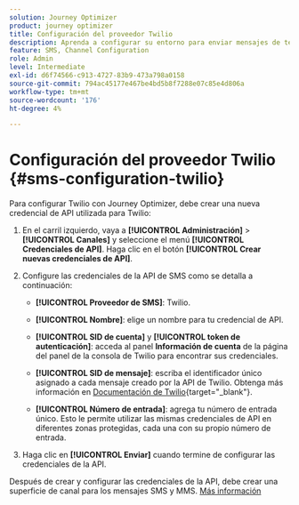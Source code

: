 ```yaml
---
solution: Journey Optimizer
product: journey optimizer
title: Configuración del proveedor Twilio
description: Aprenda a configurar su entorno para enviar mensajes de texto con Journey Optimizer con Twilio
feature: SMS, Channel Configuration
role: Admin
level: Intermediate
exl-id: d6f74566-c913-4727-83b9-473a798a0158
source-git-commit: 794ac45177e467be4bd5b8f7288e07c85e4d806a
workflow-type: tm+mt
source-wordcount: '176'
ht-degree: 4%

---
```


# Configuración del proveedor Twilio {#sms-configuration-twilio}

Para configurar Twilio con Journey Optimizer, debe crear una nueva credencial de API utilizada para Twilio:

1. En el carril izquierdo, vaya a **[!UICONTROL Administración]** > **[!UICONTROL Canales]** y seleccione el menú **[!UICONTROL Credenciales de API]**. Haga clic en el botón **[!UICONTROL Crear nuevas credenciales de API]**.

1. Configure las credenciales de la API de SMS como se detalla a continuación:

   * **[!UICONTROL Proveedor de SMS]**: Twilio.

   * **[!UICONTROL Nombre]**: elige un nombre para tu credencial de API.

   * **[!UICONTROL SID de cuenta]** y **[!UICONTROL token de autenticación]**: acceda al panel **Información de cuenta** de la página del panel de la consola de Twilio para encontrar sus credenciales.

   * **[!UICONTROL SID de mensaje]**: escriba el identificador único asignado a cada mensaje creado por la API de Twilio. Obtenga más información en [Documentación de Twilio](https://support.twilio.com/hc/en-us/articles/223134387-What-is-a-Message-SID-){target="_blank"}.

   * **[!UICONTROL Número de entrada]**: agrega tu número de entrada único. Esto le permite utilizar las mismas credenciales de API en diferentes zonas protegidas, cada una con su propio número de entrada.

1. Haga clic en **[!UICONTROL Enviar]** cuando termine de configurar las credenciales de la API.

Después de crear y configurar las credenciales de la API, debe crear una superficie de canal para los mensajes SMS y MMS. [Más información](sms-configuration-surface.md)
